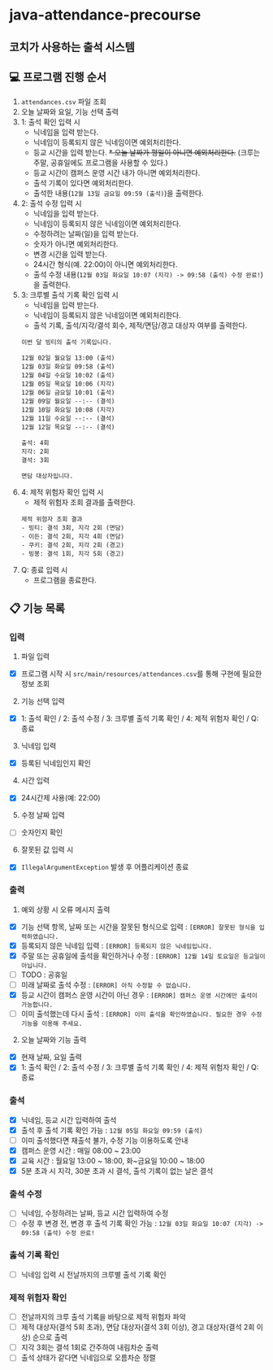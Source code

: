 # java-attendance-precourse
## 코치가 사용하는 출석 시스템

## 💻 프로그램 진행 순서
1. ``attendances.csv`` 파일 조회
2. 오늘 날짜와 요일, 기능 선택 출력
3. 1: 출석 확인 입력 시
    * 닉네임을 입력 받는다.
    * 닉네임이 등록되지 않은 닉네임이면 예외처리한다.
    * 등교 시간을 입력 받는다.
    ~~* 오늘 날짜가 평일이 아니면 예외처리한다.~~ (크루는 주말, 공휴일에도 프로그램을 사용할 수 있다.)
    * 등교 시간이 캠퍼스 운영 시간 내가 아니면 예외처리한다.
    * 출석 기록이 있다면 예외처리한다.
    * 출석한 내용(``12월 13일 금요일 09:59 (출석)``)을 출력한다.
4. 2: 출석 수정 입력 시
    * 닉네임을 입력 받는다.
    * 닉네임이 등록되지 않은 닉네임이면 예외처리한다.
    * 수정하려는 날짜(일)을 입력 받는다.
    * 숫자가 아니면 예외처리한다.
    * 변경 시간을 입력 받는다.
    * 24시간 형식(예. 22:00)이 아니면 예외처리한다.
    * 출석 수정 내용(``12월 03일 화요일 10:07 (지각) -> 09:58 (출석) 수정 완료!``)을 출력한다.
5. 3: 크루별 출석 기록 확인 입력 시
    * 닉네임을 입력 받는다.
    * 닉네임이 등록되지 않은 닉네임이면 예외처리한다.
    * 출석 기록, 출석/지각/결석 회수, 제적/면담/경고 대상자 여부를 출력한다.
    ```
    이번 달 빙티의 출석 기록입니다.

    12월 02일 월요일 13:00 (출석)
    12월 03일 화요일 09:58 (출석)
    12월 04일 수요일 10:02 (출석)
    12월 05일 목요일 10:06 (지각)
    12월 06일 금요일 10:01 (출석)
    12월 09일 월요일 --:-- (결석)
    12월 10일 화요일 10:08 (지각)
    12월 11일 수요일 --:-- (결석)
    12월 12일 목요일 --:-- (결석)
    
    출석: 4회
    지각: 2회
    결석: 3회
    
    면담 대상자입니다.
    ```
6. 4: 제적 위험자 확인 입력 시
    * 제적 위험자 조회 결과를 출력한다.
    ```
    제적 위험자 조회 결과
    - 빙티: 결석 3회, 지각 2회 (면담)
    - 이든: 결석 2회, 지각 4회 (면담)
    - 쿠키: 결석 2회, 지각 2회 (경고)
    - 빙봉: 결석 1회, 지각 5회 (경고)
    ```
7. Q: 종료 입력 시
    * 프로그램을 종료한다.

## 📋 기능 목록
### 입력
1. 파일 입력
- [x] 프로그램 시작 시 ``src/main/resources/attendances.csv``를 통해 구현에 필요한 정보 조회

2. 기능 선택 입력
- [x] 1: 출석 확인 / 2: 출석 수정 / 3: 크루별 출석 기록 확인 / 4: 제적 위험자 확인 / Q: 종료

3. 닉네임 입력
- [x] 등록된 닉네임인지 확인

4. 시간 입력
- [x] 24시간제 사용(예: 22:00)

5. 수정 날짜 입력
- [ ] 숫자인지 확인

6. 잘못된 값 입력 시
- [x] ``IllegalArgumentException`` 발생 후 어플리케이션 종료

### 출력
1. 예외 상황 시 오류 메시지 출력
- [x] 기능 선택 항목, 날짜 또는 시간을 잘못된 형식으로 입력 : ``[ERROR] 잘못된 형식을 입력하였습니다.``
- [x] 등록되지 않은 닉네임 입력 : ``[ERROR] 등록되지 않은 닉네임입니다.``
- [x] 주말 또는 공휴일에 출석을 확인하거나 수정 : ``[ERROR] 12월 14일 토요일은 등교일이 아닙니다.``
- [ ] TODO : 공휴일
- [ ] 미래 날짜로 출석 수정 : ``[ERROR] 아직 수정할 수 없습니다.``
- [x] 등교 시간이 캠퍼스 운영 시간이 아닌 경우 : ``[ERROR] 캠퍼스 운영 시간에만 출석이 가능합니다.``
- [ ] 이미 출석했는데 다시 출석 : ``[ERROR] 이미 출석을 확인하였습니다. 필요한 경우 수정 기능을 이용해 주세요.``

2. 오늘 날짜와 기능 출력
- [x] 현재 날짜, 요일 출력
- [x] 1: 출석 확인 / 2: 출석 수정 / 3: 크루별 출석 기록 확인 / 4: 제적 위험자 확인 / Q: 종료

### 출석
- [x] 닉네임, 등교 시간 입력하여 출석
- [x] 출석 후 출석 기록 확인 가능 : ``12월 05일 화요일 09:59 (출석)``
- [ ] 이미 출석했다면 재출석 불가, 수정 기능 이용하도록 안내
- [x] 캠퍼스 운영 시간 : 매일 08:00 ~ 23:00
- [x] 교육 시간 : 월요일 13:00 ~ 18:00, 화~금요일 10:00 ~ 18:00
- [x] 5분 초과 시 지각, 30분 초과 시 결석, 출석 기록이 없는 날은 결석

### 출석 수정
- [ ] 닉네임, 수정하려는 날짜, 등교 시간 입력하여 수정
- [ ] 수정 후 변경 전, 변경 후 출석 기록 확인 가능 : ``12월 03일 화요일 10:07 (지각) -> 09:58 (출석) 수정 완료!``

### 춣석 기록 확인
- [ ] 닉네임 입력 시 전날까지의 크루별 출석 기록 확인

### 제적 위험자 확인
- [ ] 전날까지의 크루 출석 기록을 바탕으로 제적 위험자 파악
- [ ] 제적 대상자(결석 5회 초과), 면담 대상자(결석 3회 이상), 경고 대상자(결석 2회 이상) 순으로 출력
- [ ] 지각 3회는 결석 1회로 간주하여 내림차순 출력
- [ ] 출석 상태가 같다면 닉네임으로 오름차순 정렬